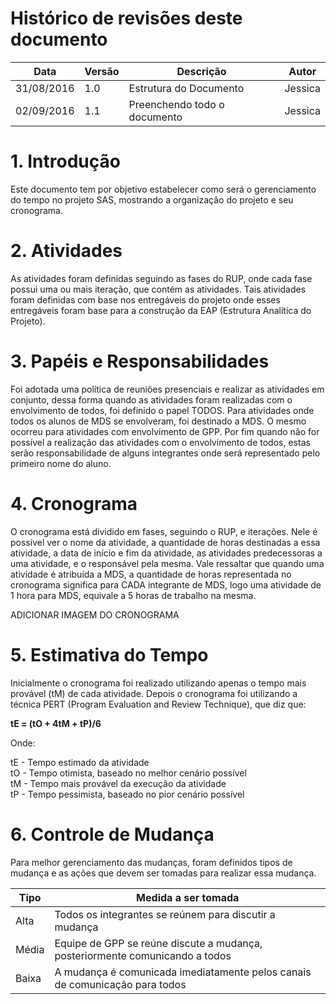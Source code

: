 # Histórico de revisões deste documento

|Data|Versão|Descrição|Autor|
|----|------|---------|-------|
|31/08/2016 |1.0 |Estrutura do Documento |Jessica |
|02/09/2016 |1.1 |Preenchendo todo o documento |Jessica |

# 1. Introdução
Este documento tem por objetivo estabelecer como será o gerenciamento do tempo no projeto SAS, mostrando a organização do projeto e seu cronograma.

# 2. Atividades
As atividades foram definidas seguindo as fases do RUP, onde cada fase possui uma ou mais iteração, que contém as atividades. Tais atividades foram definidas com base nos entregáveis do projeto onde esses entregáveis foram base para a construção da EAP (Estrutura Analítica do Projeto). 

# 3. Papéis e Responsabilidades
Foi adotada uma política de reuniões presenciais e realizar as atividades em conjunto, dessa forma quando as atividades foram realizadas com o envolvimento de todos, foi definido o papel TODOS. Para atividades onde todos os alunos de MDS se envolveram, foi destinado a MDS. O mesmo ocorreu para atividades com envolvimento de GPP. Por fim quando não for possível a realização das atividades com o envolvimento de todos, estas serão responsabilidade de alguns integrantes onde será representado pelo primeiro nome do aluno. 

# 4. Cronograma
O cronograma está dividido em fases, seguindo o RUP, e iterações. Nele é possível ver o nome da atividade, a quantidade de horas destinadas a essa atividade, a data de início e fim da atividade, as atividades predecessoras a uma atividade, e o responsável pela mesma. Vale ressaltar que quando uma atividade é atribuída a MDS, a quantidade de horas representada no cronograma significa para CADA integrante de MDS, logo uma atividade de 1 hora para MDS, equivale a 5 horas de trabalho na mesma.

ADICIONAR IMAGEM DO CRONOGRAMA

# 5. Estimativa do Tempo
Inicialmente o cronograma foi realizado utilizando apenas o tempo mais provável (tM) de cada atividade. Depois o cronograma foi utilizando a técnica PERT (Program Evaluation and Review Technique), que diz que:

**tE = (tO + 4tM + tP)/6**

Onde:

tE - Tempo estimado da atividade <br/>
tO - Tempo otimista, baseado no melhor cenário possível <br/>
tM - Tempo mais provável da execução da atividade <br/>
tP - Tempo pessimista, baseado no pior cenário possível

# 6. Controle de Mudança
Para melhor gerenciamento das mudanças, foram definidos tipos de mudança e as ações que devem ser tomadas para realizar essa mudança.

|Tipo|Medida a ser tomada|
|----|-------------------|
|Alta|Todos os integrantes se reúnem para discutir a mudança|
|Média|Equipe de GPP se reúne discute a mudança, posteriormente comunicando a todos|
|Baixa|A mudança é comunicada imediatamente pelos canais de comunicação para todos|